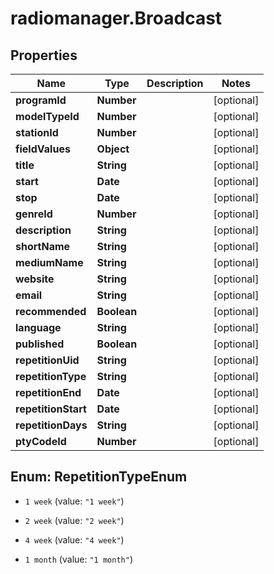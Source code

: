 # radiomanager.Broadcast

## Properties
Name | Type | Description | Notes
------------ | ------------- | ------------- | -------------
**programId** | **Number** |  | [optional] 
**modelTypeId** | **Number** |  | [optional] 
**stationId** | **Number** |  | [optional] 
**fieldValues** | **Object** |  | [optional] 
**title** | **String** |  | [optional] 
**start** | **Date** |  | [optional] 
**stop** | **Date** |  | [optional] 
**genreId** | **Number** |  | [optional] 
**description** | **String** |  | [optional] 
**shortName** | **String** |  | [optional] 
**mediumName** | **String** |  | [optional] 
**website** | **String** |  | [optional] 
**email** | **String** |  | [optional] 
**recommended** | **Boolean** |  | [optional] 
**language** | **String** |  | [optional] 
**published** | **Boolean** |  | [optional] 
**repetitionUid** | **String** |  | [optional] 
**repetitionType** | **String** |  | [optional] 
**repetitionEnd** | **Date** |  | [optional] 
**repetitionStart** | **Date** |  | [optional] 
**repetitionDays** | **String** |  | [optional] 
**ptyCodeId** | **Number** |  | [optional] 


<a name="RepetitionTypeEnum"></a>
## Enum: RepetitionTypeEnum


* `1 week` (value: `"1 week"`)

* `2 week` (value: `"2 week"`)

* `4 week` (value: `"4 week"`)

* `1 month` (value: `"1 month"`)




